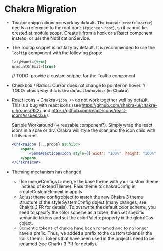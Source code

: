 # Chakra Migration

- Toaster snippet does not work by default.
  The toaster (`createToaster`) needs a reference to the root node (`#pioneer-root`),
  so it cannot be created at module scope.
  Create it from a hook or a React component instead, or use the NotificationService.
- The Tooltip snippet is not lazy by default.
  It is recommended to use the `Tooltip` component with the following props:
    ```jsx
    lazyMount={true}
    unmountOnExit={true}
    ```
    // TODO: provide a custom snippet for the Tooltip component
- Checkbox / Radios: Cursor does not change to pointer on hover.
  // TODO: check why this is the default behaviour (in Chakra)

- React icons + Chakra `<Icon />` do not work together well by default.
  This is a bug with react icons (see https://github.com/chakra-ui/chakra-ui/issues/9227 and https://github.com/react-icons/react-icons/issues/336).

    Sample Workaround (-> reusable component?). Simply wrap the react icons in a span or div.
    Chakra will style the span and the icon child with fill its parent.

    ```jsx
    <ChakraIcon {...props} asChild>
        <span>
            <SomeReactIconsIcon style={{ width: "100%", height: "100%" }} />
        </span>
    </ChakraIcon>
    ```

- Theming mechanism has changed
    - Use mergeConfigs to merge the base theme with your custom theme (instead of extendTheme). Pass theme to chakraConfig in createCustomElement in app.ts
    - Adjust theme config object to match the new Chakra 3 theme structure of the style SystemConfig object (many changes, see Chakra 3 PR for details). To overwrite the default color scheme, you need to specify the color scheme as a token, then set specific semantic tokens and set the colorPalette property in the globalCss object.
    - Semantic tokens of chakra have been renamed and to no longer have a prefix. Thus, we added a prefix to the custom tokens in the trails theme. Tokens that have been used in the projects need to be renamed (see Charka 3 PR for details).
